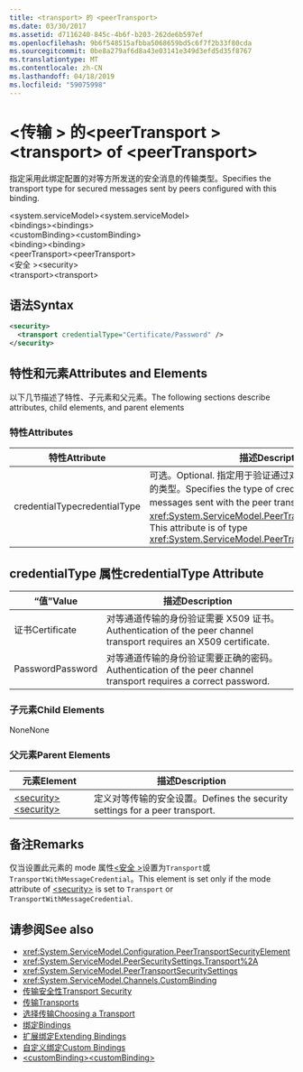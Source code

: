 ```yaml
---
title: <transport> 的 <peerTransport>
ms.date: 03/30/2017
ms.assetid: d7116240-845c-4b6f-b203-262de6b597ef
ms.openlocfilehash: 9b6f548515afbba5068659bd5c6f7f2b33f80cda
ms.sourcegitcommit: 0be8a279af6d8a43e03141e349d3efd5d35f8767
ms.translationtype: MT
ms.contentlocale: zh-CN
ms.lasthandoff: 04/18/2019
ms.locfileid: "59075998"
---
```

# <a name="transport-of-peertransport"></a><span data-ttu-id="1f3c4-102">\<传输 > 的\<peerTransport ></span><span class="sxs-lookup"><span data-stu-id="1f3c4-102">\<transport> of \<peerTransport></span></span>
<span data-ttu-id="1f3c4-103">指定采用此绑定配置的对等方所发送的安全消息的传输类型。</span><span class="sxs-lookup"><span data-stu-id="1f3c4-103">Specifies the transport type for secured messages sent by peers configured with this binding.</span></span>  
  
 <span data-ttu-id="1f3c4-104">\<system.serviceModel></span><span class="sxs-lookup"><span data-stu-id="1f3c4-104">\<system.serviceModel></span></span>  
<span data-ttu-id="1f3c4-105">\<bindings></span><span class="sxs-lookup"><span data-stu-id="1f3c4-105">\<bindings></span></span>  
<span data-ttu-id="1f3c4-106">\<customBinding></span><span class="sxs-lookup"><span data-stu-id="1f3c4-106">\<customBinding></span></span>  
<span data-ttu-id="1f3c4-107">\<binding></span><span class="sxs-lookup"><span data-stu-id="1f3c4-107">\<binding></span></span>  
<span data-ttu-id="1f3c4-108">\<peerTransport></span><span class="sxs-lookup"><span data-stu-id="1f3c4-108">\<peerTransport></span></span>  
<span data-ttu-id="1f3c4-109">\<安全 ></span><span class="sxs-lookup"><span data-stu-id="1f3c4-109">\<security></span></span>  
<span data-ttu-id="1f3c4-110">\<transport></span><span class="sxs-lookup"><span data-stu-id="1f3c4-110">\<transport></span></span>  
  
## <a name="syntax"></a><span data-ttu-id="1f3c4-111">语法</span><span class="sxs-lookup"><span data-stu-id="1f3c4-111">Syntax</span></span>  
  
```xml  
<security>
  <transport credentialType="Certificate/Password" />
</security>
```  
  
## <a name="attributes-and-elements"></a><span data-ttu-id="1f3c4-112">特性和元素</span><span class="sxs-lookup"><span data-stu-id="1f3c4-112">Attributes and Elements</span></span>  
 <span data-ttu-id="1f3c4-113">以下几节描述了特性、子元素和父元素。</span><span class="sxs-lookup"><span data-stu-id="1f3c4-113">The following sections describe attributes, child elements, and parent elements</span></span>  
  
### <a name="attributes"></a><span data-ttu-id="1f3c4-114">特性</span><span class="sxs-lookup"><span data-stu-id="1f3c4-114">Attributes</span></span>  
  
|<span data-ttu-id="1f3c4-115">特性</span><span class="sxs-lookup"><span data-stu-id="1f3c4-115">Attribute</span></span>|<span data-ttu-id="1f3c4-116">描述</span><span class="sxs-lookup"><span data-stu-id="1f3c4-116">Description</span></span>|  
|---------------|-----------------|  
|<span data-ttu-id="1f3c4-117">credentialType</span><span class="sxs-lookup"><span data-stu-id="1f3c4-117">credentialType</span></span>|<span data-ttu-id="1f3c4-118">可选。</span><span class="sxs-lookup"><span data-stu-id="1f3c4-118">Optional.</span></span> <span data-ttu-id="1f3c4-119">指定用于验证通过对等传输发送的消息的凭据的类型。</span><span class="sxs-lookup"><span data-stu-id="1f3c4-119">Specifies the type of credentials used to verify messages sent with the peer transport.</span></span> <span data-ttu-id="1f3c4-120">此属性的类型为 <xref:System.ServiceModel.PeerTransportCredentialType>。</span><span class="sxs-lookup"><span data-stu-id="1f3c4-120">This attribute is of type <xref:System.ServiceModel.PeerTransportCredentialType>.</span></span>|  
  
## <a name="credentialtype-attribute"></a><span data-ttu-id="1f3c4-121">credentialType 属性</span><span class="sxs-lookup"><span data-stu-id="1f3c4-121">credentialType Attribute</span></span>  
  
|<span data-ttu-id="1f3c4-122">“值”</span><span class="sxs-lookup"><span data-stu-id="1f3c4-122">Value</span></span>|<span data-ttu-id="1f3c4-123">描述</span><span class="sxs-lookup"><span data-stu-id="1f3c4-123">Description</span></span>|  
|-----------|-----------------|  
|<span data-ttu-id="1f3c4-124">证书</span><span class="sxs-lookup"><span data-stu-id="1f3c4-124">Certificate</span></span>|<span data-ttu-id="1f3c4-125">对等通道传输的身份验证需要 X509 证书。</span><span class="sxs-lookup"><span data-stu-id="1f3c4-125">Authentication of the peer channel transport requires an X509 certificate.</span></span>|  
|<span data-ttu-id="1f3c4-126">Password</span><span class="sxs-lookup"><span data-stu-id="1f3c4-126">Password</span></span>|<span data-ttu-id="1f3c4-127">对等通道传输的身份验证需要正确的密码。</span><span class="sxs-lookup"><span data-stu-id="1f3c4-127">Authentication of the peer channel transport requires a correct password.</span></span>|  
  
### <a name="child-elements"></a><span data-ttu-id="1f3c4-128">子元素</span><span class="sxs-lookup"><span data-stu-id="1f3c4-128">Child Elements</span></span>  
 <span data-ttu-id="1f3c4-129">None</span><span class="sxs-lookup"><span data-stu-id="1f3c4-129">None</span></span>  
  
### <a name="parent-elements"></a><span data-ttu-id="1f3c4-130">父元素</span><span class="sxs-lookup"><span data-stu-id="1f3c4-130">Parent Elements</span></span>  
  
|<span data-ttu-id="1f3c4-131">元素</span><span class="sxs-lookup"><span data-stu-id="1f3c4-131">Element</span></span>|<span data-ttu-id="1f3c4-132">描述</span><span class="sxs-lookup"><span data-stu-id="1f3c4-132">Description</span></span>|  
|-------------|-----------------|  
|[<span data-ttu-id="1f3c4-133">\<security></span><span class="sxs-lookup"><span data-stu-id="1f3c4-133">\<security></span></span>](../../../../../docs/framework/configure-apps/file-schema/wcf/security-of-peertransport.md)|<span data-ttu-id="1f3c4-134">定义对等传输的安全设置。</span><span class="sxs-lookup"><span data-stu-id="1f3c4-134">Defines the security settings for a peer transport.</span></span>|  
  
## <a name="remarks"></a><span data-ttu-id="1f3c4-135">备注</span><span class="sxs-lookup"><span data-stu-id="1f3c4-135">Remarks</span></span>  
 <span data-ttu-id="1f3c4-136">仅当设置此元素的 mode 属性[\<安全 >](../../../../../docs/framework/configure-apps/file-schema/wcf/security-of-peertransport.md)设置为`Transport`或`TransportWithMessageCredential`。</span><span class="sxs-lookup"><span data-stu-id="1f3c4-136">This element is set only if the mode attribute of [\<security>](../../../../../docs/framework/configure-apps/file-schema/wcf/security-of-peertransport.md) is set to `Transport` or `TransportWithMessageCredential`.</span></span>  
  
## <a name="see-also"></a><span data-ttu-id="1f3c4-137">请参阅</span><span class="sxs-lookup"><span data-stu-id="1f3c4-137">See also</span></span>

- <xref:System.ServiceModel.Configuration.PeerTransportSecurityElement>
- <xref:System.ServiceModel.PeerSecuritySettings.Transport%2A>
- <xref:System.ServiceModel.PeerTransportSecuritySettings>
- <xref:System.ServiceModel.Channels.CustomBinding>
- [<span data-ttu-id="1f3c4-138">传输安全性</span><span class="sxs-lookup"><span data-stu-id="1f3c4-138">Transport Security</span></span>](../../../../../docs/framework/wcf/feature-details/transport-security.md)
- [<span data-ttu-id="1f3c4-139">传输</span><span class="sxs-lookup"><span data-stu-id="1f3c4-139">Transports</span></span>](../../../../../docs/framework/wcf/feature-details/transports.md)
- [<span data-ttu-id="1f3c4-140">选择传输</span><span class="sxs-lookup"><span data-stu-id="1f3c4-140">Choosing a Transport</span></span>](../../../../../docs/framework/wcf/feature-details/choosing-a-transport.md)
- [<span data-ttu-id="1f3c4-141">绑定</span><span class="sxs-lookup"><span data-stu-id="1f3c4-141">Bindings</span></span>](../../../../../docs/framework/wcf/bindings.md)
- [<span data-ttu-id="1f3c4-142">扩展绑定</span><span class="sxs-lookup"><span data-stu-id="1f3c4-142">Extending Bindings</span></span>](../../../../../docs/framework/wcf/extending/extending-bindings.md)
- [<span data-ttu-id="1f3c4-143">自定义绑定</span><span class="sxs-lookup"><span data-stu-id="1f3c4-143">Custom Bindings</span></span>](../../../../../docs/framework/wcf/extending/custom-bindings.md)
- [<span data-ttu-id="1f3c4-144">\<customBinding></span><span class="sxs-lookup"><span data-stu-id="1f3c4-144">\<customBinding></span></span>](../../../../../docs/framework/configure-apps/file-schema/wcf/custombinding.md)
